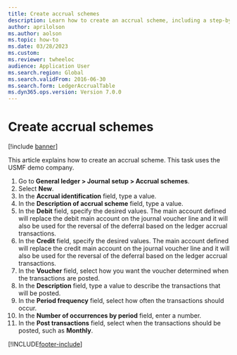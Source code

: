 ```yaml
--- 
title: Create accrual schemes
description: Learn how to create an accrual scheme, including a step-by-step process for a task that uses the USMF demo company to navigate from general ledger to accrual schemes. 
author: aprilolson
ms.author: aolson
ms.topic: how-to
ms.date: 03/28/2023
ms.custom:
ms.reviewer: twheeloc
audience: Application User   
ms.search.region: Global
ms.search.validFrom: 2016-06-30
ms.search.form: LedgerAccrualTable
ms.dyn365.ops.version: Version 7.0.0 
---
```


# Create accrual schemes

[!include [banner](../../includes/banner.md)]

This article explains how to create an accrual scheme. This task uses the USMF demo company.

1. Go to **General ledger > Journal setup > Accrual schemes**.
2. Select **New**.
3. In the **Accrual identification** field, type a value.
4. In the **Description of accrual scheme** field, type a value.
5. In the **Debit** field, specify the desired values. The main account defined will replace the debit main account on the journal voucher line and it will also be used for the reversal of the deferral based on the ledger accrual transactions.  
6. In the **Credit** field, specify the desired values. The main account defined will replace the credit main account on the journal voucher line and it will also be used for the reversal of the deferral based on the ledger accrual transactions.  
7. In the **Voucher** field, select how you want the voucher determined when the transactions are posted.
8. In the **Description** field, type a value to describe the transactions that will be posted.
9. In the **Period frequency** field, select how often the transactions should occur.
10. In the **Number of occurrences by period** field, enter a number.
11. In the **Post transactions** field, select when the transactions should be posted, such as **Monthly**.



[!INCLUDE[footer-include](../../../includes/footer-banner.md)]
